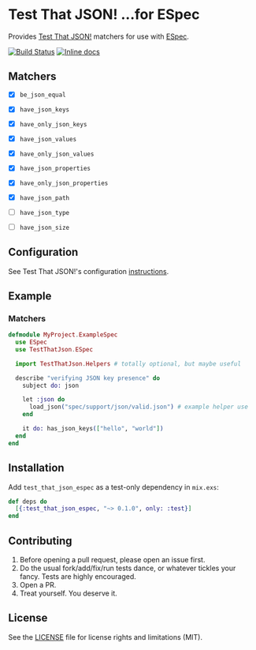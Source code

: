 # Test That JSON! ...for ESpec

Provides [Test That JSON!](https://github.com/facto/test_that_json) matchers for use with [ESpec](https://github.com/antonmi/espec).

[![Build Status](https://travis-ci.org/facto/test_that_json_espec.svg?branch=master)](https://travis-ci.org/facto/test_that_json_espec)
[![Inline docs](http://inch-ci.org/github/facto/test_that_json_espec.svg)](http://inch-ci.org/github/facto/test_that_json_espec)


## Matchers

- [x] `be_json_equal`
- [x] `have_json_keys`
- [x] `have_only_json_keys`
- [x] `have_json_values`
- [x] `have_only_json_values`
- [x] `have_json_properties`
- [x] `have_only_json_properties`
- [x] `have_json_path`
- [ ] `have_json_type`
- [ ] `have_json_size`


## Configuration

See Test That JSON!'s configuration [instructions](https://github.com/facto/test_that_json#configuration).


## Example

### Matchers

```elixir
defmodule MyProject.ExampleSpec
  use ESpec
  use TestThatJson.ESpec

  import TestThatJson.Helpers # totally optional, but maybe useful

  describe "verifying JSON key presence" do
    subject do: json

    let :json do
      load_json("spec/support/json/valid.json") # example helper use
    end

    it do: has_json_keys(["hello", "world"])
  end
end
```


## Installation

Add `test_that_json_espec` as a test-only dependency in `mix.exs`:

```elixir
def deps do
  [{:test_that_json_espec, "~> 0.1.0", only: :test}]
end
```


## Contributing

1. Before opening a pull request, please open an issue first.
2. Do the usual fork/add/fix/run tests dance, or whatever tickles your fancy. Tests are highly encouraged.
3. Open a PR.
4. Treat yourself. You deserve it.


## License

See the [LICENSE](LICENSE.md) file for license rights and limitations (MIT).
